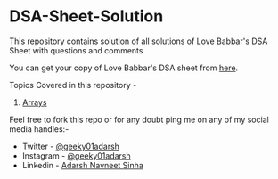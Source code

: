 # DSA-Sheet-Solution
This repository contains solution of all solutions of Love Babbar's DSA Sheet with questions and comments 

You can get your copy of Love Babbar's DSA sheet from [here](https://drive.google.com/file/d/1FMdN_OCfOI0iAeDlqswCiC2DZzD4nPsb/view).

Topics Covered in this repository - 
1. [Arrays](https://github.com/AdarshGeek/DSA-Sheet-Solution/tree/main/Array)

Feel free to fork this repo or for any doubt ping me on any of my social media handles:-
* Twitter - [@geeky01adarsh](https://twitter.com/geeky01adarsh)
* Instagram - [@geeky01adarsh](https://www.instagram.com/geeky01adarsh/)
* Linkedin - [Adarsh Navneet Sinha](https://www.linkedin.com/in/adarsh-navneet-sinha-34a36419a/)
